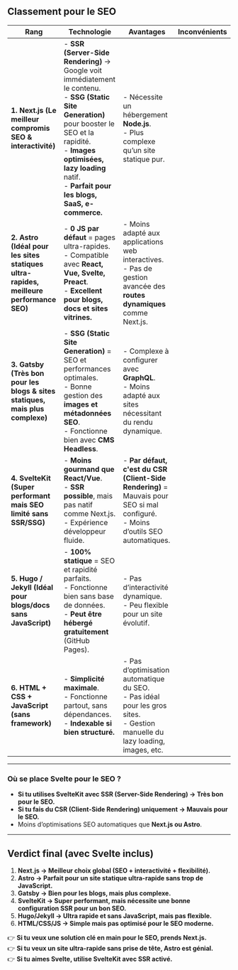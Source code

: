 ## **Classement pour le SEO**  
| Rang | Technologie | Avantages | Inconvénients |  
|----|------------------|-------------|---------------|  
| **1. Next.js** **(Le meilleur compromis SEO & interactivité)** | - **SSR (Server-Side Rendering)** → Google voit immédiatement le contenu. <br>- **SSG (Static Site Generation)** pour booster le SEO et la rapidité. <br>- **Images optimisées, lazy loading** natif. <br>- **Parfait pour les blogs, SaaS, e-commerce.** | - Nécessite un hébergement **Node.js**. <br>- Plus complexe qu’un site statique pur. |  
| **2. Astro** **(Idéal pour les sites statiques ultra-rapides, meilleure performance SEO)** | - **0 JS par défaut** = pages ultra-rapides. <br>- Compatible avec **React, Vue, Svelte, Preact**. <br>- **Excellent pour blogs, docs et sites vitrines.** | - Moins adapté aux applications web interactives. <br>- Pas de gestion avancée des **routes dynamiques** comme Next.js. |  
| **3. Gatsby** **(Très bon pour les blogs & sites statiques, mais plus complexe)** | - **SSG (Static Site Generation)** = SEO et performances optimales. <br>- Bonne gestion des **images et métadonnées SEO**. <br>- Fonctionne bien avec **CMS Headless**. | - Complexe à configurer avec **GraphQL**. <br>- Moins adapté aux sites nécessitant du rendu dynamique. |  
| **4. SvelteKit** **(Super performant mais SEO limité sans SSR/SSG)** | - **Moins gourmand que React/Vue**. <br>- **SSR possible**, mais pas natif comme Next.js. <br>- Expérience développeur fluide. | - **Par défaut, c'est du CSR (Client-Side Rendering)** = Mauvais pour SEO si mal configuré. <br>- Moins d’outils SEO automatiques. |  
| **5. Hugo / Jekyll** **(Idéal pour blogs/docs sans JavaScript)** | - **100% statique** = SEO et rapidité parfaits. <br>- Fonctionne bien sans base de données. <br>- **Peut être hébergé gratuitement** (GitHub Pages). | - Pas d’interactivité dynamique. <br>- Peu flexible pour un site évolutif. |  
| **6. HTML + CSS + JavaScript (sans framework)** | - **Simplicité maximale**. <br>- Fonctionne partout, sans dépendances. <br>- **Indexable si bien structuré.** | - Pas d’optimisation automatique du SEO. <br>- Pas idéal pour les gros sites. <br>- Gestion manuelle du lazy loading, images, etc. |  

---

### **Où se place Svelte pour le SEO ?**  
- **Si tu utilises SvelteKit avec SSR (Server-Side Rendering) → Très bon pour le SEO.**  
- **Si tu fais du CSR (Client-Side Rendering) uniquement → Mauvais pour le SEO.**  
- Moins d’optimisations SEO automatiques que **Next.js ou Astro**.  

---

## **Verdict final (avec Svelte inclus)**  
1. **Next.js → Meilleur choix global (SEO + interactivité + flexibilité).**  
2. **Astro → Parfait pour un site statique ultra-rapide sans trop de JavaScript.**  
3. **Gatsby → Bien pour les blogs, mais plus complexe.**  
4. **SvelteKit → Super performant, mais nécessite une bonne configuration SSR pour un bon SEO.**  
5. **Hugo/Jekyll → Ultra rapide et sans JavaScript, mais pas flexible.**  
6. **HTML/CSS/JS → Simple mais pas optimisé pour le SEO moderne.**  

👉 **Si tu veux une solution clé en main pour le SEO, prends Next.js.**  
👉 **Si tu veux un site ultra-rapide sans prise de tête, Astro est génial.**  
👉 **Si tu aimes Svelte, utilise SvelteKit avec SSR activé.**  

